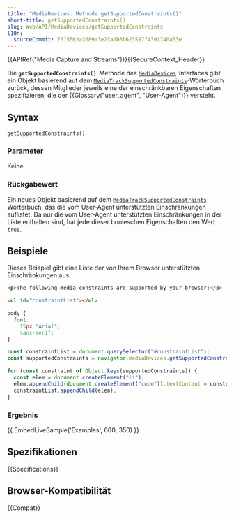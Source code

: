 ```yaml
---
title: "MediaDevices: Methode getSupportedConstraints()"
short-title: getSupportedConstraints()
slug: Web/API/MediaDevices/getSupportedConstraints
l10n:
  sourceCommit: 7615562a3689a3e23a2b6b623597f4391740a53e
---
```


{{APIRef("Media Capture and Streams")}}{{SecureContext_Header}}

Die **`getSupportedConstraints()`**-Methode des [`MediaDevices`](/de/docs/Web/API/MediaDevices)-Interfaces gibt ein Objekt basierend auf dem [`MediaTrackSupportedConstraints`](/de/docs/Web/API/MediaTrackSupportedConstraints)-Wörterbuch zurück, dessen Mitglieder jeweils eine der einschränkbaren Eigenschaften spezifizieren, die der {{Glossary("user_agent", "User-Agent")}} versteht.

## Syntax

```js-nolint
getSupportedConstraints()
```

### Parameter

Keine.

### Rückgabewert

Ein neues Objekt basierend auf dem [`MediaTrackSupportedConstraints`](/de/docs/Web/API/MediaTrackSupportedConstraints)-Wörterbuch, das die vom User-Agent unterstützten Einschränkungen auflistet.
Da nur die vom User-Agent unterstützten Einschränkungen in der Liste enthalten sind, hat jede dieser booleschen Eigenschaften den Wert `true`.

## Beispiele

Dieses Beispiel gibt eine Liste der von Ihrem Browser unterstützten Einschränkungen aus.

```html hidden
<p>The following media constraints are supported by your browser:</p>

<ul id="constraintList"></ul>
```

```css hidden
body {
  font:
    15px "Arial",
    sans-serif;
}
```

```js
const constraintList = document.querySelector("#constraintList");
const supportedConstraints = navigator.mediaDevices.getSupportedConstraints();

for (const constraint of Object.keys(supportedConstraints)) {
  const elem = document.createElement("li");
  elem.appendChild(document.createElement("code")).textContent = constraint;
  constraintList.appendChild(elem);
}
```

### Ergebnis

{{ EmbedLiveSample('Examples', 600, 350) }}

## Spezifikationen

{{Specifications}}

## Browser-Kompatibilität

{{Compat}}
